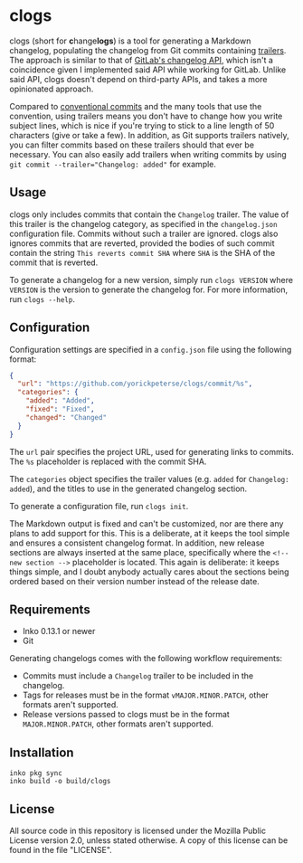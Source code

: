 # clogs

clogs (short for **c**hange**logs**) is a tool for generating a Markdown
changelog, populating the changelog from Git commits containing
[trailers](https://git-scm.com/docs/git-interpret-trailers). The approach is
similar to that of [GitLab's changelog API](https://docs.gitlab.com/ee/api/repositories.html#add-changelog-data-to-a-changelog-file),
which isn't a coincidence given I implemented said API while working for GitLab.
Unlike said API, clogs doesn't depend on third-party APIs, and takes a more
opinionated approach.

Compared to [conventional
commits](https://www.conventionalcommits.org/en/v1.0.0/) and the many tools that
use the convention, using trailers means you don't have to change how you write
subject lines, which is nice if you're trying to stick to a line length of 50
characters (give or take a few). In addition, as Git supports trailers natively,
you can filter commits based on these trailers should that ever be necessary.
You can also easily add trailers when writing commits by using `git commit
--trailer="Changelog: added"` for example.

## Usage

clogs only includes commits that contain the `Changelog` trailer. The value of
this trailer is the changelog category, as specified in the `changelog.json`
configuration file. Commits without such a trailer are ignored. clogs also
ignores commits that are reverted, provided the bodies of such commit contain
the string `This reverts commit SHA` where `SHA` is the SHA of the commit that
is reverted.

To generate a changelog for a new version, simply run `clogs VERSION` where
`VERSION` is the version to generate the changelog for. For more information,
run `clogs --help`.

## Configuration

Configuration settings are specified in a `config.json` file using the following
format:

```json
{
  "url": "https://github.com/yorickpeterse/clogs/commit/%s",
  "categories": {
    "added": "Added",
    "fixed": "Fixed",
    "changed": "Changed"
  }
}
```

The `url` pair specifies the project URL, used for generating links to commits.
The `%s` placeholder is replaced with the commit SHA.

The `categories` object specifies the trailer values (e.g. `added` for
`Changelog: added`), and the titles to use in the generated changelog section.

To generate a configuration file, run `clogs init`.

The Markdown output is fixed and can't be customized, nor are there any plans
to add support for this. This is a deliberate, at it keeps the tool simple and
ensures a consistent changelog format. In addition, new release sections are
always inserted at the same place, specifically where the `<!-- new section -->`
placeholder is located. This again is deliberate: it keeps things simple, and I
doubt anybody actually cares about the sections being ordered based on their
version number instead of the release date.

## Requirements

- Inko 0.13.1 or newer
- Git

Generating changelogs comes with the following workflow requirements:

- Commits must include a `Changelog` trailer to be included in the changelog.
- Tags for releases must be in the format `vMAJOR.MINOR.PATCH`, other formats
  aren't supported.
- Release versions passed to clogs must be in the format `MAJOR.MINOR.PATCH`,
  other formats aren't supported.

## Installation

```
inko pkg sync
inko build -o build/clogs
```

## License

All source code in this repository is licensed under the Mozilla Public License
version 2.0, unless stated otherwise. A copy of this license can be found in the
file "LICENSE".
